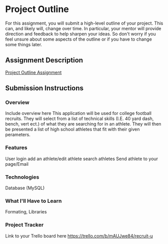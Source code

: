 # Project Outline
For this assignment, you will submit a high-level outline of your project. This can, and likely will, change over time. In particular, your mentor will provide direction and feedback to help sharpen your ideas. So don't worry if you feel unsure about some aspects of the outline or if you have to change some things later.

## Assignment Description
[Project Outline Assignment](https://education.launchcode.org/liftoff/modules/assignments/project-outline)

## Submission Instructions

### Overview
Include overview here
This application will be used for college football recruits.
They will select from a list of technical skills (I.E. 40 yard dash, bench, vert ect.)
of what they are searching for in an athlete. They will then be presented a list of 
high school athletes that fit with their given perameters. 
### Features
User login
add an athlete/edit athlete
search athletes
Send athlete to your page/Email
### Technologies
Database (MySQL)
### What I'll Have to Learn
Formating, Libraries
### Project Tracker
Link to your Trello board here
https://trello.com/b/mAUJwe84/recruit-u